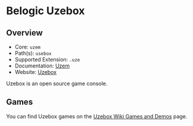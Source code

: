 # Belogic Uzebox

## Overview

- Core: `uzem`
- Path(s): `usebox`
- Supported Extension: `.uze`
- Documentation: [Uzem](https://docs.libretro.com/library/uzem/)
- Website: [Uzebox](http://uzebox.org/index.php)

Uzebox is an open source game console.

## Games

You can find Uzebox games on the [Uzebox Wiki Games and Demos](http://uzebox.org/wiki/Games_and_Demos) page.
